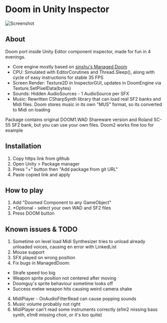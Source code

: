 # Doom in Unity Inspector

![Screenshot](https://github.com/xabblll/DoomInUnityInspector/blob/master/.GithubAssets/DoomInInspector_Screenshot.png)

## About

Doom port inside Unity Editor component inspector, made for fun in 4 evenings.
- Core engine mostly based on [sinshu's Managed Doom](https://github.com/sinshu/managed-doom)
- CPU: Simulated with EditorCorutines and Thread.Sleep(), along with cycle of easy instructions for stable 35 FPS
- Screen Render: Texture2D in InspectorGUI, updates in DoomEngine via Texture.SetPixelData(bytes)
- Sounds: Hidden AudioSources - 1 AudioSource per SFX
- Music: Rewritten CSharpSynth library that can load real SF2 banks and Midi files. Doom stores music in its own "MUS" format, so its converted to Midi on loading

Package contains original DOOM1.WAD Shareware version and Roland SC-55 SF2 bank, but you can use your own files. Doom2 works fine too for example 

## Installation

1. Copy https link from github
2. Open Unity > Package manager
3. Press "+" button then "Add package from git URL"
4. Paste copied link and apply

## How to play

1. Add "Doomed Component to any GameObject"
2. *Optional - select your own WAD and SF2 files
3. Press DOOM button

## Known issues & TODO

1. Sometime on level load Midi Synthesizer tries to unload already unloaded voices, causing en error with LinkedList
2. Mouse support
3. SFX played on wrong position
3. Fix bugs in ManagedDoom:
  - Strafe speed too big
  - Weapon sprite position not centered after moving
  - Doomguy's sprite behaviour sometime looks off
  - Success melee weapon hits causing weird camera shake
4. MidiPlayer - OnAudioFilterRead can cause popping sounds
5. Music volume probably not right
6. MidiPlayer can't read some instruments correctly (e1m2 missing bass synth, e1m8 missing choir, or it's too quite)
